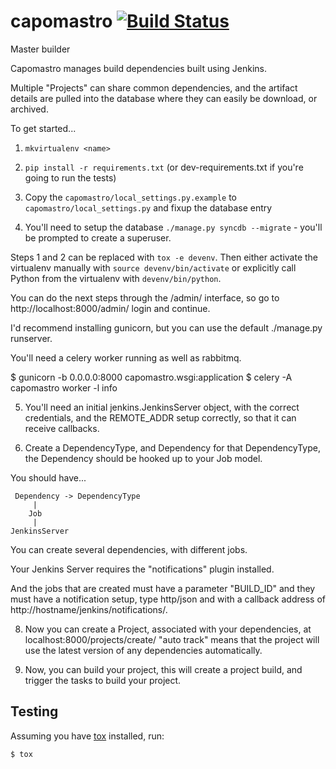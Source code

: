 capomastro [![Build Status](https://travis-ci.org/capomastro/capomastro.svg)](https://travis-ci.org/capomastro/capomastro)
==========
Master builder

Capomastro manages build dependencies built using Jenkins.

Multiple "Projects" can share common dependencies, and the artifact details are
pulled into the database where they can easily be download, or archived.

To get started...

1. `mkvirtualenv <name>`

2. `pip install -r requirements.txt` (or dev-requirements.txt if you're going
   to run the tests)

3. Copy the `capomastro/local_settings.py.example` to `capomastro/local_settings.py`
   and fixup the database entry

4. You'll need to setup the database `./manage.py syncdb --migrate` - you'll be
   prompted to create a superuser.

Steps 1 and 2 can be replaced with `tox -e devenv`. Then either activate the
virtualenv manually with `source devenv/bin/activate` or explicitly call
Python from the virtualenv with `devenv/bin/python`.

You can do the next steps through the /admin/ interface, so go to
http://localhost:8000/admin/ login and continue.

I'd recommend installing gunicorn, but you can use the default ./manage.py
runserver.

You'll need a celery worker running as well as rabbitmq.

$ gunicorn -b 0.0.0.0:8000 capomastro.wsgi:application
$ celery -A capomastro worker -l info

5. You'll need an initial jenkins.JenkinsServer object, with the correct credentials,
   and the REMOTE_ADDR setup correctly, so that it can receive callbacks.

7. Create a DependencyType, and Dependency for that DependencyType, the
   Dependency should be hooked up to your Job model.


You should have...


     Dependency -> DependencyType
         |
        Job
         |
    JenkinsServer

You can create several dependencies, with different jobs.

Your Jenkins Server requires the "notifications" plugin installed.

And the jobs that are created must have a parameter "BUILD_ID" and they must
have a notification setup, type http/json and with a callback address of
http://hostname/jenkins/notifications/.

8. Now you can create a Project, associated with your dependencies, at
   localhost:8000/projects/create/ "auto track" means that the project will use
   the latest version of any dependencies automatically.

9. Now, you can build your project, this will create a project build, and
   trigger the tasks to build your project.

Testing
-------

Assuming you have [tox](https://testrun.org/tox/latest/) installed, run:

    $ tox
